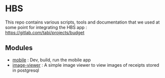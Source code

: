 # HBS 

This repo contains various scripts, tools and documentation that we used at some point for integrating the HBS app : https://gitlab.com/tabi/projects/budget  

## Modules  

* [mobile](mobile) : Dev, build, run the mobile app
* [image-viewer](image-viewer) : A simple image viewer to view images of receipts stored in postgresql